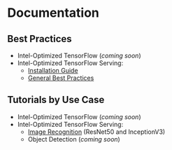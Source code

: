 # Documentation

## Best Practices

* Intel-Optimized TensorFlow (*coming soon*)
* Intel-Optimized TensorFlow Serving:
    * [Installation Guide](/docs/general/tensorflow_serving/InstallationGuide.md)
    * [General Best Practices](/docs/general/tensorflow_serving/GeneralBestPractices.md)
## Tutorials by Use Case

* Intel-Optimized TensorFlow (*coming soon*)
* Intel-Optimized TensorFlow Serving:
    * [Image Recognition](/docs/image_recognition/tensorflow_serving/Tutorial.md) (ResNet50 and InceptionV3)
    * Object Detection (*coming soon*)
      